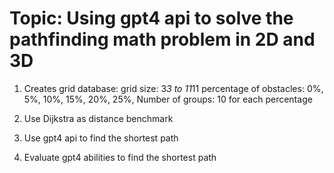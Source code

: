 # Topic: Using gpt4 api to solve the pathfinding math problem in 2D and 3D

1. Creates grid database: grid size: 3*3 to 11*11 percentage of obstacles: 0%, 5%, 10%, 15%, 20%, 25%, Number of groups: 10 for each percentage

2. Use Dijkstra as distance benchmark

3. Use gpt4 api to find the shortest path 

4. Evaluate gpt4 abilities to find the shortest path

